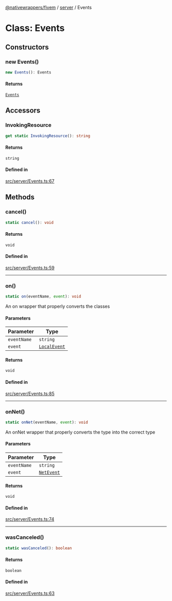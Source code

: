 [@nativewrappers/fivem](../../README.md) / [server](../README.md) / Events

# Class: Events

## Constructors

### new Events()

```ts
new Events(): Events
```

#### Returns

[`Events`](Events.md)

## Accessors

### InvokingResource

```ts
get static InvokingResource(): string
```

#### Returns

`string`

#### Defined in

[src/server/Events.ts:67](https://github.com/nativewrappers/fivem/blob/48a3f351defb1a6508113ef71a8290d8cb1a458c/src/server/Events.ts#L67)

## Methods

### cancel()

```ts
static cancel(): void
```

#### Returns

`void`

#### Defined in

[src/server/Events.ts:59](https://github.com/nativewrappers/fivem/blob/48a3f351defb1a6508113ef71a8290d8cb1a458c/src/server/Events.ts#L59)

***

### on()

```ts
static on(eventName, event): void
```

An on wrapper that properly converts the classes

#### Parameters

| Parameter | Type |
| ------ | ------ |
| `eventName` | `string` |
| `event` | [`LocalEvent`](../type-aliases/LocalEvent.md) |

#### Returns

`void`

#### Defined in

[src/server/Events.ts:85](https://github.com/nativewrappers/fivem/blob/48a3f351defb1a6508113ef71a8290d8cb1a458c/src/server/Events.ts#L85)

***

### onNet()

```ts
static onNet(eventName, event): void
```

An onNet wrapper that properly converts the type into the correct type

#### Parameters

| Parameter | Type |
| ------ | ------ |
| `eventName` | `string` |
| `event` | [`NetEvent`](../type-aliases/NetEvent.md) |

#### Returns

`void`

#### Defined in

[src/server/Events.ts:74](https://github.com/nativewrappers/fivem/blob/48a3f351defb1a6508113ef71a8290d8cb1a458c/src/server/Events.ts#L74)

***

### wasCanceled()

```ts
static wasCanceled(): boolean
```

#### Returns

`boolean`

#### Defined in

[src/server/Events.ts:63](https://github.com/nativewrappers/fivem/blob/48a3f351defb1a6508113ef71a8290d8cb1a458c/src/server/Events.ts#L63)
